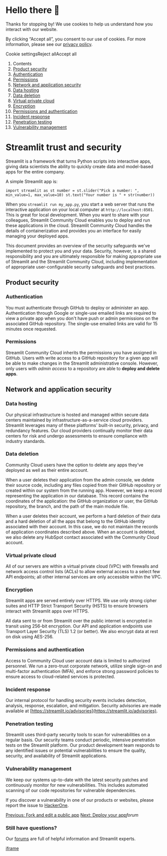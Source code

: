 # Hello there 👋

Thanks for stopping by! We use cookies to help us understand how you interact with our website.

By clicking “Accept all”, you consent to our use of cookies. For more information, please see our [privacy policy](https://docs.streamlit.io/deploy/streamlit-community-cloud/get-started/www.streamlit.io/privacy-policy).

Cookie settingsReject allAccept all

01. Contents
02. [Product security](https://docs.streamlit.io/deploy/streamlit-community-cloud/get-started/trust-and-security#product-security)
03. [Authentication](https://docs.streamlit.io/deploy/streamlit-community-cloud/get-started/trust-and-security#authentication)
04. [Permissions](https://docs.streamlit.io/deploy/streamlit-community-cloud/get-started/trust-and-security#permissions)
05. [Network and application security](https://docs.streamlit.io/deploy/streamlit-community-cloud/get-started/trust-and-security#network-and-application-security)
06. [Data hosting](https://docs.streamlit.io/deploy/streamlit-community-cloud/get-started/trust-and-security#data-hosting)
07. [Data deletion](https://docs.streamlit.io/deploy/streamlit-community-cloud/get-started/trust-and-security#data-deletion)
08. [Virtual private cloud](https://docs.streamlit.io/deploy/streamlit-community-cloud/get-started/trust-and-security#virtual-private-cloud)
09. [Encryption](https://docs.streamlit.io/deploy/streamlit-community-cloud/get-started/trust-and-security#encryption)
10. [Permissions and authentication](https://docs.streamlit.io/deploy/streamlit-community-cloud/get-started/trust-and-security#permissions-and-authentication)
11. [Incident response](https://docs.streamlit.io/deploy/streamlit-community-cloud/get-started/trust-and-security#incident-response)
12. [Penetration testing](https://docs.streamlit.io/deploy/streamlit-community-cloud/get-started/trust-and-security#penetration-testing)
13. [Vulnerability management](https://docs.streamlit.io/deploy/streamlit-community-cloud/get-started/trust-and-security#vulnerability-management)

# Streamlit trust and security

Streamlit is a framework that turns Python scripts into interactive apps, giving data scientists the ability to quickly create data and model-based apps for the entire company.

A simple Streamlit app is:

`import streamlit as st
number = st.slider("Pick a number: ", min_value=1, max_value=10)
st.text("Your number is " + str(number))
`

When you `streamlit run my_app.py`, you start a web server that runs the interactive application on your local computer at `http://localhost:8501`. This is great for local development. When you want to share with your colleagues, Streamlit Community Cloud enables you to deploy and run these applications in the cloud. Streamlit Community Cloud handles the details of containerization and provides you an interface for easily managing your deployed apps.

This document provides an overview of the security safeguards we've implemented to protect you and your data. Security, however, is a shared responsibility and you are ultimately responsible for making appropriate use of Streamlit and the Streamlit Community Cloud, including implementation of appropriate user-configurable security safeguards and best practices.

## Product security

### Authentication

You must authenticate through GitHub to deploy or administer an app. Authentication through Google or single-use emailed links are required to view a private app when you don't have push or admin permissions on the associated GitHub repository. The single-use emailed links are valid for 15 minutes once requested.

### Permissions

Streamlit Community Cloud inherits the permissions you have assigned in GitHub. Users with write access to a GitHub repository for a given app will be able to make changes in the Streamlit administrative console. However, only users with _admin access_ to a repository are able to **deploy and delete apps**.

## Network and application security

### Data hosting

Our physical infrastructure is hosted and managed within secure data centers maintained by infrastructure-as-a-service cloud providers. Streamlit leverages many of these platforms' built-in security, privacy, and redundancy features. Our cloud providers continually monitor their data centers for risk and undergo assessments to ensure compliance with industry standards.

### Data deletion

Community Cloud users have the option to delete any apps they’ve deployed as well as their entire account.

When a user deletes their application from the admin console, we delete their source code, including any files copied from their GitHub repository or created within our system from the running app. However, we keep a record representing the application in our database. This record contains the coordinates of the application: the GitHub organization or user, the GitHub repository, the branch, and the path of the main module file.

When a user deletes their account, we perform a hard deletion of their data and a hard deletion of all the apps that belong to the GitHub identity associated with their account. In this case, we do not maintain the records of application coordinates described above. When an account is deleted, we also delete any HubSpot contact associated with the Community Cloud account.

### Virtual private cloud

All of our servers are within a virtual private cloud (VPC) with firewalls and network access control lists (ACLs) to allow external access to a select few API endpoints; all other internal services are only accessible within the VPC.

### Encryption

Streamlit apps are served entirely over HTTPS. We use only strong cipher suites and HTTP Strict Transport Security (HSTS) to ensure browsers interact with Streamlit apps over HTTPS.

All data sent to or from Streamlit over the public internet is encrypted in transit using 256-bit encryption. Our API and application endpoints use Transport Layer Security (TLS) 1.2 (or better). We also encrypt data at rest on disk using AES-256.

### Permissions and authentication

Access to Community Cloud user account data is limited to authorized personnel. We run a zero-trust corporate network, utilize single sign-on and multi-factor authentication (MFA), and enforce strong password policies to ensure access to cloud-related services is protected.

### Incident response

Our internal protocol for handling security events includes detection, analysis, response, escalation, and mitigation. Security advisories are made available at [https://streamlit.io/advisories](https://streamlit.io/advisories).

### Penetration testing

Streamlit uses third-party security tools to scan for vulnerabilities on a regular basis. Our security teams conduct periodic, intensive penetration tests on the Streamlit platform. Our product development team responds to any identified issues or potential vulnerabilities to ensure the quality, security, and availability of Streamlit applications.

### Vulnerability management

We keep our systems up-to-date with the latest security patches and continuously monitor for new vulnerabilities. This includes automated scanning of our code repositories for vulnerable dependencies.

If you discover a vulnerability in one of our products or websites, please report the issue to [HackerOne](https://hackerone.com/snowflake?type=team).

[Previous: Fork and edit a public app](https://docs.streamlit.io/deploy/streamlit-community-cloud/get-started/fork-and-edit-a-public-app) [Next: Deploy your app](https://docs.streamlit.io/deploy/streamlit-community-cloud/deploy-your-app)_forum_

### Still have questions?

Our [forums](https://discuss.streamlit.io/) are full of helpful information and Streamlit experts.

[iframe](https://www.google.com/recaptcha/enterprise/anchor?ar=1&k=6Lck4YwlAAAAAEIE1hR--varWp0qu9F-8-emQn2v&co=aHR0cHM6Ly9kb2NzLnN0cmVhbWxpdC5pbzo0NDM.&hl=en&v=J79K9xgfxwT6Syzx-UyWdD89&size=invisible&cb=m9o3o88z6hup)
